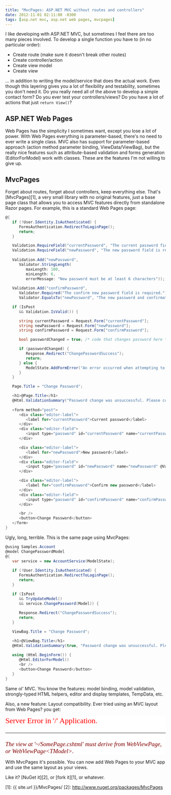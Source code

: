 ```yaml
---
title: "MvcPages: ASP.NET MVC without routes and controllers"
date: 2012-11-01 02:11:00 -0300
tags: [asp.net mvc, asp.net web pages, mvcpages]
---
```


I like developing with ASP.NET MVC, but sometimes I feel there are too many pieces involved. To develop a single function you have to (in no particular order):

- Create route (make sure it doesn't break other routes)
- Create controller/action
- Create view model
- Create view

... in addition to writing the model/service that does the actual work. Even though this layering gives you a lot of flexibility and testability, sometimes you don't need it. Do you really need all of the above to develop a simple contact form? Do you ever test your controllers/views? Do you have a lot of actions that just `return View()`?

ASP.NET Web Pages
-----------------

Web Pages has the simplicity I sometimes want, except you lose a lot of power. With Web Pages everything is parameter-based, there's no need to ever write a single class. MVC also has support for parameter-based approach (action method parameter binding, ViewData/ViewBag), but the really nice features such as attribute-based validation and forms generation (EditorForModel) work with classes. These are the features I'm not willing to give up.

MvcPages
--------
Forget about routes, forget about controllers, keep everything else. That's [MvcPages][1], a very small library with no original features, just a base page class that allows you to access MVC features directly from standalone Razor pages. For example, this is a standard Web Pages page:

```csharp
@{
   if (!User.Identity.IsAuthenticated) {
      FormsAuthentication.RedirectToLoginPage();
      return;
   }

   Validation.RequireField("currentPassword", "The current password field is required.");
   Validation.RequireField("newPassword", "The new password field is required.");
   
   Validation.Add("newPassword",
      Validator.StringLength(
         maxLength: 100,
         minLength: 6,
         errorMessage: "New password must be at least 6 characters"));
         
   Validation.Add("confirmPassword",
      Validator.Required("The confirm new password field is required."),
      Validator.EqualsTo("newPassword", "The new password and confirmation password do not match."));

   if (IsPost
      && Validation.IsValid()) {

      string currentPassword = Request.Form["currentPassword"];
      string newPassword = Request.Form["newPassword"];
      string confirmPassword = Request.Form["confirmPassword"];

      bool passwordChanged = true; /* code that changes password here */

      if (passwordChanged) {
         Response.Redirect("ChangePasswordSuccess");
         return;
      } else {
         ModelState.AddFormError("An error occurred when attempting to change the password. Please contact the site owner.");
      }
   }

   Page.Title = "Change Password";

   <h1>@Page.Title</h1>
   @Html.ValidationSummary("Password change was unsuccessful. Please correct the errors and try again.", true)
   
   <form method="post">
      <div class="editor-label">
         <label for="currentPassword">Current password</label>
      </div>
      <div class="editor-field">
         <input type="password" id="currentPassword" name="currentPassword" @Validation.For("currentPassword")/>
      </div>

      <div class="editor-label">
         <label for="newPassword">New password</label>
      </div>
      <div class="editor-field">
         <input type="password" id="newPassword" name="newPassword" @Validation.For("newPassword")/>
      </div>

      <div class="editor-label">
         <label for="confirmPassword">Confirm new password</label>
      </div>
      <div class="editor-field">
         <input type="password" id="confirmPassword" name="confirmPassword" @Validation.For("confirmPassword")/>
      </div>

      <br />
      <button>Change Password</button>
   </form>
}
```

Ugly, long, terrible. This is the same page using MvcPages:

```csharp
@using Samples.Account
@model ChangePasswordModel
@{
   var service = new AccountService(ModelState);
   
   if (!User.Identity.IsAuthenticated) {
      FormsAuthentication.RedirectToLoginPage();
      return;
   }

   if (IsPost
      && TryUpdateModel()
      && service.ChangePassword(Model)) {
      
      Response.Redirect("ChangePasswordSuccess");
      return;
   }

   ViewBag.Title = "Change Password";

   <h1>@ViewBag.Title</h1>
   @Html.ValidationSummary(true, "Password change was unsuccessful. Please correct the errors and try again.")
   
   using (Html.BeginForm()) {
      @Html.EditorForModel()
      <br />
      <button>Change Password</button>
   }
}
```

Same ol' MVC. You know the features: model binding, model validation, strongly-typed HTML helpers, editor and display templates, TempData, etc.

Also, a new feature: Layout compatibility. Ever tried using an MVC layout from Web Pages? you get:

<div style="background-color: white; margin-bottom: 1em;">
<div style="color: red; font-family: Verdana; font-size: 18pt; font-weight: normal;">
Server Error in '/' Application.<br />
<hr color="silver" size="1" width="100%" />
</div>
<div style="color: maroon; font-family: Verdana; font-size: 14pt; font-weight: normal;">
<i>The view at '~/SomePage.cshtml' must derive from WebViewPage, or WebViewPage&lt;TModel&gt;.</i></div>
</div>

With MvcPages it's possible. You can now add Web Pages to your MVC app and use the same layout as your views.

Like it? [NuGet it][2], or [fork it][1], or whatever.

[1]: {{ site.url }}/MvcPages/
[2]: http://www.nuget.org/packages/MvcPages
